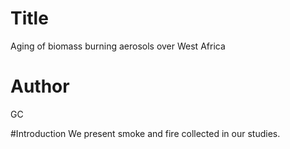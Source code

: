 # Title
Aging of biomass burning aerosols over West Africa

# Author
GC

#Introduction
We present smoke and fire collected in our studies.
